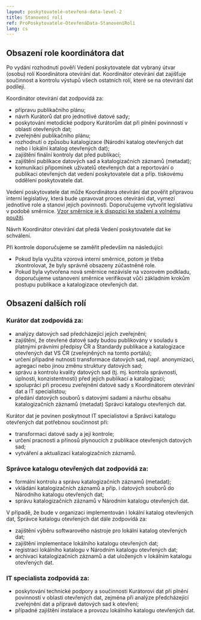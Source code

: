 ```yaml
---
layout: poskytovatelé-otevřená-data-level-2
title: Stanovení rolí
ref: ProPoskytovatele-OtevřenáData-StanoveníRolí
lang: cs
---
```


## Obsazení role koordinátora dat
Po vydání rozhodnutí pověří Vedení poskytovatele dat vybraný útvar (osobu) rolí Koordinátora otevírání dat. Koordinátor otevírání dat zajišťuje součinnost a kontrolu výstupů všech ostatních rolí, které se na otevírání dat podílejí.

Koordinátor otevírání dat zodpovídá za:
* přípravu publikačního plánu;
* návrh Kurátorů dat pro jednotlivé datové sady;
* poskytování metodické podpory Kurátorům dat při plnění povinností v oblasti otevřených dat;
* zveřejnění publikačního plánu;
* rozhodnutí o způsobu katalogizace (Národní katalog otevřených dat nebo i lokální katalog otevřených dat);
* zajištění finální kontroly dat před publikací;
* zajištění publikace datových sad a katalogizačních záznamů (metadat);
* komunikaci připomínek uživatelů otevřených dat a reportování o publikaci otevřených dat vedení poskytovatele dat a příp. tiskovému oddělení poskytovatele dat.
  
Vedení poskytovatele dat může Koordinátora otevírání dat pověřit přípravou interní legislativy, která bude upravovat proces otevírání dat, vymezí jednotlivé role a stanoví jejich povinnosti. Doporučujeme vytvořit legislativu v podobě směrnice. [Vzor směrnice je k dispozici ke stažení a volnému použití](https://opendata.gov.cz/vzor:vzorova-interni-smernice-publikace-a-katalogizace-otevrenych-dat).

Návrh Koordinátor otevírání dat předá Vedení poskytovatele dat ke schválení.

Při kontrole doporučujeme se zaměřit především na následující:
* Pokud byla využita vzorová interní směrnice, potom je třeba zkontrolovat, že byly správně obsazeny zúčastněné role.
* Pokud byla vytvořena nová směrnice nezávisle na vzorovém podkladu, doporučujeme ustanovení směrnice verifikovat vůči základním krokům postupu publikace a katalogizace otevřených dat.

## Obsazení dalších rolí

### Kurátor dat zodpovídá za:
* analýzy datových sad předcházející jejich zveřejnění;
* zajištění, že otevřené datové sady budou publikovány v souladu s platnými právními předpisy ČR a Standardy publikace a katalogizace otevřených dat VS ČR (zveřejněných na tomto portálu);
* určení případné nutnosti transformace datových sad, např. anonymizaci, agregaci nebo jinou změnu struktury datových sad;
* správu a kontrolu kvality datových sad (tj. mj. kontrola správnosti, úplnosti, konzistentnosti) před jejich publikací a katalogizací;
* spolupráci při procesu zveřejnění datové sady s Koordinátorem otevírání dat a IT specialistou;
* předání datových souborů s datovými sadami a návrhu obsahu katalogizačních záznamů (metadat) Správci katalogu otevřených dat.

Kurátor dat je povinen poskytnout IT specialistovi a Správci katalogu otevřených dat potřebnou součinnost při:
* transformaci datové sady a její kontrole;
* určení pracnosti a přínosů plynoucích z publikace otevřených datových sad;
* vytváření a aktualizaci katalogizačních záznamů.

### Správce katalogu otevřených dat zodpovídá za:
* formální kontrolu a správu katalogizačních záznamů (metadat);
* vkládání katalogizačních záznamů a příp. i datových souborů do Národního katalogu otevřených dat;
* správu katalogizačních záznamů v Národním katalogu otevřených dat.

V případě, že bude v organizaci implementován i lokální katalog otevřených dat, Správce katalogu otevřených dat dále zodpovídá za:
* zajištění výběru softwarového nástroje pro lokální katalog otevřených dat;
* zajištění implementace lokálního katalogu otevřených dat;
* registraci lokálního katalogu v Národním katalogu otevřených dat;
* archivaci katalogizačních záznamů a dat uložených v lokálním katalogu otevřených dat.
  
### IT specialista zodpovídá za:
* poskytování technické podpory a součinnosti Kurátorovi dat při plnění povinností v oblasti otevřených dat, zejména při analýze předcházející zveřejnění dat a přípravě datových sad k otevření;
* případné zajištění instalace a provozu lokálního katalogu otevřených dat.


